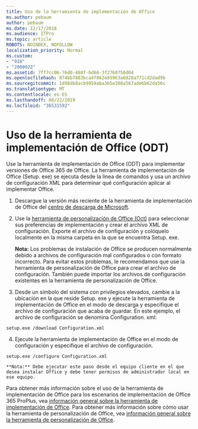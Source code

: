 ```yaml
---
title: Uso de la herramienta de implementación de Office
ms.author: pebaum
author: pebaum
ms.date: 12/17/2018
ms.audience: ITPro
ms.topic: article
ROBOTS: NOINDEX, NOFOLLOW
localization_priority: Normal
ms.custom:
- "918"
- "2000022"
ms.assetid: 7ff7cc06-76d0-468f-bd66-3f2760750d04
ms.openlocfilehash: 874bb7883bca4f062e85963a6828a771cd2dad9b
ms.sourcegitcommit: 1d98db8acb9959aba3b5e308a567ade6b62da56c
ms.translationtype: MT
ms.contentlocale: es-ES
ms.lasthandoff: 08/22/2019
ms.locfileid: "36531592"
---
```

# <a name="using-the-office-deployment-tool-odt"></a>Uso de la herramienta de implementación de Office (ODT)

Use la herramienta de implementación de Office (ODT) para implementar versiones de Office 365 de Office. La herramienta de implementación de Office (Setup. exe) se ejecuta desde la línea de comandos y usa un archivo de configuración XML para determinar qué configuración aplicar al implementar Office.
  
1. Descargue la versión más reciente de la herramienta de implementación de Office del [centro de descarga de Microsoft](http://go.microsoft.com/fwlink/p/?LinkID=626065).

2. Use la [herramienta de personalización de Office (Oct)](https://config.office.com) para seleccionar sus preferencias de implementación y crear el archivo XML de configuración. Exporte el archivo de configuración y colóquelo localmente en la misma carpeta en la que se encuentra Setup. exe.

    **Nota:** Los problemas de instalación de Office se producen normalmente debido a archivos de configuración mal configurados o con formato incorrecto. Para evitar estos problemas, le recomendamos que use la herramienta de personalización de Office para crear el archivo de configuración. También puede importar los archivos de configuración existentes en la herramienta de personalización de Office.

3. Desde un símbolo del sistema con privilegios elevados, cambie a la ubicación en la que reside Setup. exe y ejecute la herramienta de implementación de Office en el modo de descarga y especifique el archivo de configuración que acaba de guardar. En este ejemplo, el archivo de configuración se denomina Configuration. xml:
    
  ```
  setup.exe /download Configuration.xml  
  ```

4. Ejecute la herramienta de implementación de Office en el modo de configuración y especifique el archivo de configuración.
    
  ```
  setup.exe /configure Configuration.xml
  ```

    **Nota:** Debe ejecutar este paso desde el equipo cliente en el que desea instalar Office y debe tener permisos de administrador local en ese equipo.

Para obtener más información sobre el uso de la herramienta de implementación de Office para los escenarios de implementación de Office 365 ProPlus, vea [información general sobre la herramienta de implementación de Office](https://docs.microsoft.com/deployoffice/overview-of-the-office-2016-deployment-tool). Para obtener más información sobre cómo usar la herramienta de personalización de Office, vea [información general sobre la herramienta de personalización de Office](https://docs.microsoft.com/DeployOffice/overview-of-the-office-customization-tool-for-click-to-run).
